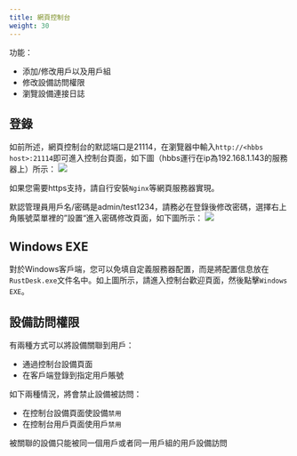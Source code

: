 ```yaml
---
title: 網頁控制台 
weight: 30
---
```


功能：

- 添加/修改用戶以及用戶組
- 修改設備訪問權限
- 瀏覽設備連接日誌

## 登錄
如前所述，網頁控制台的默認端口是21114，在瀏覽器中輸入`http://<hbbs host>:21114`即可進入控制台頁面，如下圖（hbbs運行在ip為192.168.1.143的服務器上）所示：
![](/docs/en/self-host/console/images/console-login.png)

如果您需要https支持，請自行安裝`Nginx`等網頁服務器實現。

默認管理員用戶名/密碼是admin/test1234，請務必在登錄後修改密碼，選擇右上角賬號菜單裡的”設置“進入密碼修改頁面，如下圖所示：
<a name=console-home></a>
![](/docs/en/self-host/console/images/console-home.png?v2)

## Windows EXE
對於Windows客戶端，您可以免填自定義服務器配置，而是將配置信息放在`RustDesk.exe`文件名中。如上圖所示，請進入控制台歡迎頁面，然後點擊`Windows EXE`。

## 設備訪問權限
有兩種方式可以將設備關聯到用戶：
- 通過控制台設備頁面
- 在客戶端登錄到指定用戶賬號

如下兩種情況，將會禁止設備被訪問：
- 在控制台設備頁面使設備`禁用`
- 在控制台用戶頁面使用戶`禁用`

被關聯的設備只能被同一個用戶或者同一用戶組的用戶設備訪問
